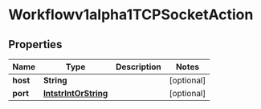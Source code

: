 

# Workflowv1alpha1TCPSocketAction

## Properties

Name | Type | Description | Notes
------------ | ------------- | ------------- | -------------
**host** | **String** |  |  [optional]
**port** | [**IntstrIntOrString**](IntstrIntOrString.md) |  |  [optional]




